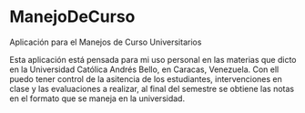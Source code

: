 # ManejoDeCurso
Aplicación para el Manejos de Curso Universitarios

Esta aplicación está pensada para mi uso personal en las materias que dicto en la Universidad Católica Andrés Bello, en Caracas, Venezuela. Con ell puedo tener control de la asitencia de los estudiantes, intervenciones en clase y las evaluaciones a realizar, al final del semestre se obtiene las notas en el formato que se maneja en la universidad. 
